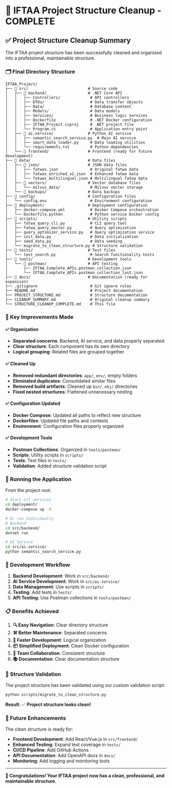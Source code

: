 # 🎉 IFTAA Project Structure Cleanup - COMPLETE

## ✅ Project Structure Cleanup Summary

The IFTAA project structure has been successfully cleaned and organized into a professional, maintainable structure.

### 🗂️ Final Directory Structure

```
IFTAA_Project/
├── 📂 src/                          # Source code
│   ├── 📂 backend/                  # .NET Core API
│   │   ├── Controllers/             # API controllers
│   │   ├── DTOs/                    # Data transfer objects
│   │   ├── Data/                    # Database context
│   │   ├── Models/                  # Data models
│   │   ├── Services/                # Business logic services
│   │   ├── Dockerfile               # .NET Docker configuration
│   │   ├── IFTAA_Project.csproj     # .NET project file
│   │   └── Program.cs               # Application entry point
│   ├── 📂 ai-service/               # Python AI service
│   │   ├── semantic_search_service.py  # Main AI service
│   │   ├── smart_data_loader.py     # Data loading utilities
│   │   └── requirements.txt         # Python dependencies
│   └── 📂 frontend/                 # Frontend (ready for future development)
├── 📂 data/                         # Data files
│   ├── 📂 json/                     # JSON data files
│   │   ├── fatwas.json              # Original fatwa data
│   │   ├── fatwas_enriched_v2.json  # Enhanced fatwa data
│   │   └── fatwas_multilingual.json # Multilingual fatwa data
│   ├── 📂 vectors/                  # Vector database files
│   │   └── milvus_data/             # Milvus vector storage
│   └── 📂 backups/                  # Data backups
├── 📂 config/                       # Configuration files
│   └── config.env                   # Environment configuration
├── 📂 deployment/                   # Deployment configuration
│   ├── docker-compose.yml           # Docker Compose orchestration
│   └── Dockerfile.python            # Python service Docker config
├── 📂 scripts/                      # Utility scripts
│   ├── fatwa_query_cli.py           # CLI query tool
│   ├── fatwa_query_master.py        # Query optimization
│   ├── query_optimizer_service.py   # Query optimization service
│   ├── init_data.py                 # Data initialization
│   ├── seed_data.py                 # Data seeding
│   └── migrate_to_clean_structure.py # Structure validation
├── 📂 tests/                        # Test files
│   └── test_search.py               # Search functionality tests
├── 📂 tools/                        # Development tools
│   └── 📂 postman/                  # API testing
│       ├── IFTAA_Complete_APIs.postman_collection.json
│       └── IFTAA_Complete_APIs.postman_collection_last.json
├── 📂 docs/                         # Documentation (ready for expansion)
├── .gitignore                       # Git ignore rules
├── README.md                        # Project documentation
├── PROJECT_STRUCTURE.md             # Structure documentation
├── CLEANUP_SUMMARY.md               # Original cleanup summary
└── STRUCTURE_CLEANUP_COMPLETE.md    # This file
```

### 🎯 Key Improvements Made

#### ✅ **Organization**
- **Separated concerns**: Backend, AI service, and data properly separated
- **Clear structure**: Each component has its own directory
- **Logical grouping**: Related files are grouped together

#### ✅ **Cleaned Up**
- **Removed redundant directories**: `app/`, `env/`, empty folders
- **Eliminated duplicates**: Consolidated similar files
- **Removed build artifacts**: Cleaned up `bin/`, `obj/` directories
- **Fixed nested structures**: Flattened unnecessary nesting

#### ✅ **Configuration Updated**
- **Docker Compose**: Updated all paths to reflect new structure
- **Dockerfiles**: Updated file paths and contexts
- **Environment**: Configuration files properly organized

#### ✅ **Development Tools**
- **Postman Collections**: Organized in `tools/postman/`
- **Scripts**: Utility scripts in `scripts/`
- **Tests**: Test files in `tests/`
- **Validation**: Added structure validation script

### 🚀 Running the Application

From the project root:

```bash
# Start all services
cd deployment/
docker-compose up -d

# Or run individually
# Backend
cd src/backend/
dotnet run

# AI Service
cd src/ai-service/
python semantic_search_service.py
```

### 🔧 Development Workflow

1. **Backend Development**: Work in `src/backend/`
2. **AI Service Development**: Work in `src/ai-service/`
3. **Data Management**: Use scripts in `scripts/`
4. **Testing**: Add tests in `tests/`
5. **API Testing**: Use Postman collections in `tools/postman/`

### 📋 Benefits Achieved

1. **🔍 Easy Navigation**: Clear directory structure
2. **🛠️ Better Maintenance**: Separated concerns
3. **🚀 Faster Development**: Logical organization
4. **📦 Simplified Deployment**: Clean Docker configuration
5. **👥 Team Collaboration**: Consistent structure
6. **📚 Documentation**: Clear documentation structure

### 🎉 Structure Validation

The project structure has been validated using our custom validation script:

```bash
python scripts/migrate_to_clean_structure.py
```

**Result**: ✅ **Project structure looks clean!**

### 🔮 Future Enhancements

The clean structure is ready for:
- **Frontend Development**: Add React/Vue.js in `src/frontend/`
- **Enhanced Testing**: Expand test coverage in `tests/`
- **CI/CD Pipeline**: Add GitHub Actions
- **API Documentation**: Add OpenAPI docs in `docs/`
- **Monitoring**: Add logging and monitoring tools

---

**🎊 Congratulations! Your IFTAA project now has a clean, professional, and maintainable structure.**